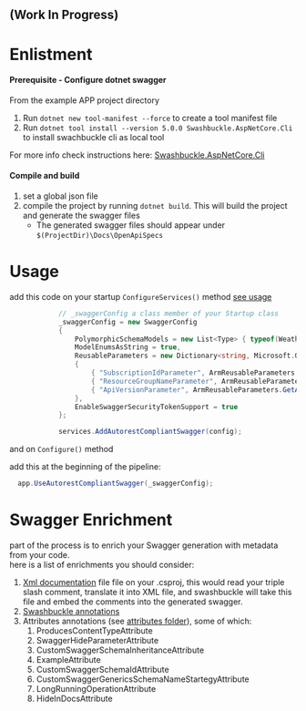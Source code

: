(Work In Progress) 
---------------
Enlistment 
==========
#### Prerequisite - Configure dotnet swagger 
From the example APP project directory 
1. Run `dotnet new tool-manifest --force` to create a tool manifest file
2. Run `dotnet tool install --version 5.0.0 Swashbuckle.AspNetCore.Cli` to install swachbuckle cli as local tool

For more info check instructions here: [Swashbuckle.AspNetCore.Cli](https://github.com/domaindrivendev/Swashbuckle.AspNetCore#using-the-tool-with-the-net-core-30-sdk-or-later)

#### Compile and build
1. set a global json file
2. compile the project by running `dotnet build`. This will build the project and generate the swagger files
    * The generated swagger files should appear under `$(ProjectDir)\Docs\OpenApiSpecs`
 
Usage
=================

add this code on your startup `ConfigureServices()` method [see usage](./samples/BasicWebAppDemo/Startup.cs#L64)

```csharp
            // _swaggerConfig a class member of your Startup class
            _swaggerConfig = new SwaggerConfig
            {
                PolymorphicSchemaModels = new List<Type> { typeof(WeatherForecast) },
                ModelEnumsAsString = true,
                ReusableParameters = new Dictionary<string, Microsoft.OpenApi.Models.OpenApiParameter>()
                {
                    { "SubscriptionIdParameter", ArmReusableParameters.GetSubscriptionIdParameter() },
                    { "ResourceGroupNameParameter", ArmReusableParameters.GetResourceGroupNameParameter() },
                    { "ApiVersionParameter", ArmReusableParameters.GetApiVersionParameter() }                    
                },               
                EnableSwaggerSecurityTokenSupport = true                
            };

            services.AddAutorestCompliantSwagger(config);
```
and on `Configure()` method

add this at the beginning of the pipeline:
```csharp
  app.UseAutorestCompliantSwagger(_swaggerConfig);
```

Swagger Enrichment
=================
part of the process is to enrich your Swagger generation with metadata from your code.  
here is a list of enrichments you should consider:
1. [Xml documentation](https://docs.microsoft.com/en-us/visualstudio/msbuild/common-msbuild-project-properties?view=vs-2019) file file on your .csproj, this would read your triple slash comment, translate it into XML file, and swashbuckle will take this file and embed the comments into the generated swagger.
2. [Swashbuckle annotations ](https://github.com/domaindrivendev/Swashbuckle.AspNetCore#swashbuckleaspnetcoreannotations)
4. Attributes annotations (see [attributes folder](./src/OpenApiExtensions/Attributes)), some of which:
   1. ProducesContentTypeAttribute
   2. SwaggerHideParameterAttribute
   3. CustomSwaggerSchemaInheritanceAttribute
   4. ExampleAttribute
   5. CustomSwaggerSchemaIdAttribute
   6. CustomSwaggerGenericsSchemaNameStartegyAttribute
   7. LongRunningOperationAttribute
   8. HideInDocsAttribute 
   
